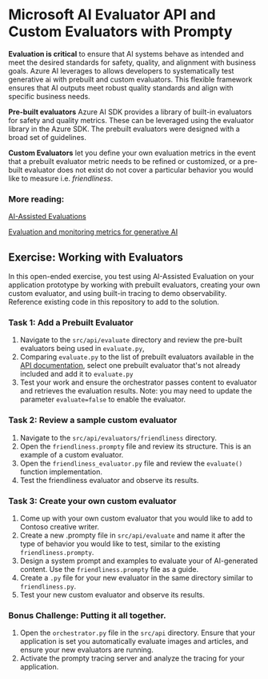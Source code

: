 # Microsoft AI Evaluator API and Custom Evaluators with Prompty

**Evaluation is critical** to ensure that AI systems behave as intended and meet the desired standards for safety, quality, and alignment with business goals. Azure AI leverages  to allows developers to systematically test generative ai with  prebuilt and custom evaluators.  This flexible framework ensures that AI outputs meet robust quality standards and align with specific business needs.

**Pre-built evaluators** Azure AI SDK provides a library of built-in evaluators for safety and quality metrics. These can be leveraged using the evaluator library in the Azure SDK. The prebuilt evaluators were designed with a broad set of guidelines.

**Custom Evaluators** let you define your own evaluation metrics in the event that a prebuilt evaluator metric needs to be refined or customized, or a pre-built evaluator does not exist do not cover a particular behavior you would like to measure i.e. *friendliness*. 

### More reading:  ###
[AI-Assisted Evaluations](https://learn.microsoft.com/en-us/azure/ai-foundry/concepts/evaluation-approach-gen-ai#ai-assisted-evaluations)

[Evaluation and monitoring metrics for generative AI](https://learn.microsoft.com/en-us/azure/ai-foundry/concepts/evaluation-metrics-built-in?tabs=warning)

## Exercise: Working with Evaluators

In this open-ended exercise, you test using AI-Assisted Evaluation on your application prototype by working with prebuilt evaluators, creating your own custom evaluator, and using built-in tracing to demo observability. Reference existing code in this repository to add to the solution. 

### Task 1: Add a Prebuilt Evaluator

1. Navigate to the `src/api/evaluate` directory and review the pre-built evaluators being used in `evaluate.py`, 
2. Comparing `evaluate.py` to the list of prebuilt evaluators available in the [API documentation](https://learn.microsoft.com/en-us/azure/ai-foundry/how-to/develop/evaluate-sdk), select one prebuilt evaluator that's not already included and add it to `evaluate.py`
3. Test your work and ensure the orchestrator passes content to evaluator and retrieves the evaluation results. Note: you may need to update the parameter `evaluate=false` to enable the evaluator. 

### Task 2: Review a sample custom evaluator

1. Navigate to the `src/api/evaluators/friendliness` directory.
2. Open the `friendliness.prompty` file and review its structure. This is an example of a custom evaluator. 
3. Open the `friendliness_evaluator.py` file and review the `evaluate()` function implementation.
4. Test the friendliness evaluator and observe its results.

### Task 3: Create your own custom evaluator

1. Come up with your own custom evaluator that you would like to add to Contoso creative writer.
2. Create a new .prompty file in `src/api/evaluate` and name it after the type of behavior you would like to test, similar to the existing `friendliness.prompty`. 
3. Design a system prompt and examples to evaluate your of AI-generated content. Use the `friendliness.prompty` file as a guide. 
4. Create a `.py` file for your new evaluator in the same directory similar to `friendliness.py`.
5. Test your new custom evaluator and observe its results.

### Bonus Challenge: Putting it all together.

1. Open the `orchestrator.py` file in the `src/api` directory. Ensure that your application is set you automatically evaluate images and articles, and ensure your new evaluators are running.
2. Activate the prompty tracing server and analyze the tracing for your application. 